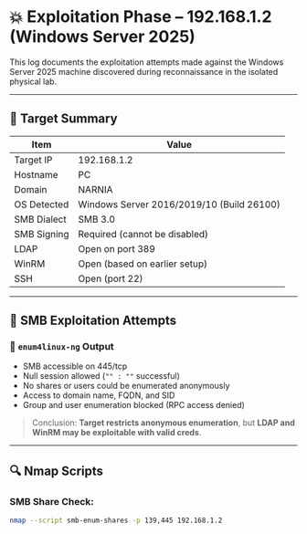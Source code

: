 # 💥 Exploitation Phase – 192.168.1.2 (Windows Server 2025)

This log documents the exploitation attempts made against the Windows Server 2025 machine discovered during reconnaissance in the isolated physical lab.

---

## 🧱 Target Summary

| Item             | Value               |
|------------------|---------------------|
| Target IP        | 192.168.1.2         |
| Hostname         | PC                  |
| Domain           | NARNIA              |
| OS Detected      | Windows Server 2016/2019/10 (Build 26100) |
| SMB Dialect      | SMB 3.0             |
| SMB Signing      | Required (cannot be disabled) |
| LDAP             | Open on port 389    |
| WinRM            | Open (based on earlier setup) |
| SSH              | Open (port 22)      |

---

## 🔐 SMB Exploitation Attempts

### 🔹 `enum4linux-ng` Output
- SMB accessible on 445/tcp
- Null session allowed (`"" : ""` successful)
- No shares or users could be enumerated anonymously
- Access to domain name, FQDN, and SID
- Group and user enumeration blocked (RPC access denied)

> Conclusion: **Target restricts anonymous enumeration**, but **LDAP and WinRM may be exploitable with valid creds**.

---

## 🔍 Nmap Scripts

### SMB Share Check:
```bash
nmap --script smb-enum-shares -p 139,445 192.168.1.2

